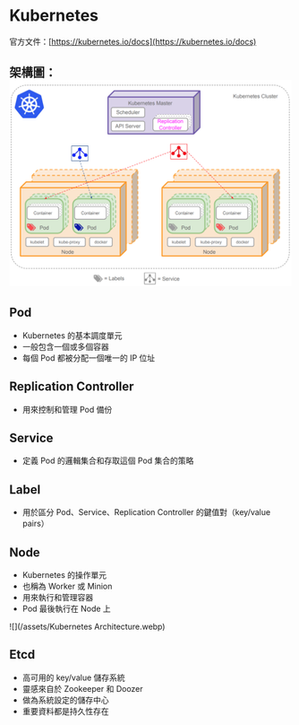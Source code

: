 # Kubernetes

官方文件：[https://kubernetes.io/docs](https://kubernetes.io/docs)

## 架構圖：![](/assets/01d38243-e5ab-4c0f-9e64-dd980f33fd8a.png)

## Pod

* Kubernetes 的基本調度單元
* 一般包含一個或多個容器
* 每個 Pod 都被分配一個唯一的 IP 位址

## Replication Controller

* 用來控制和管理 Pod 備份

## Service

* 定義 Pod 的邏輯集合和存取這個 Pod 集合的策略

## Label

* 用於區分 Pod、Service、Replication Controller 的鍵值對（key/value pairs）

## Node

* Kubernetes 的操作單元
* 也稱為 Worker 或 Minion
* 用來執行和管理容器
* Pod 最後執行在 Node 上

![](/assets/Kubernetes Architecture.webp)

## Etcd

* 高可用的 key/value 儲存系統
* 靈感來自於 Zookeeper 和 Doozer
* 做為系統設定的儲存中心
* 重要資料都是持久性存在



